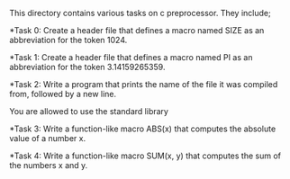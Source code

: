 This directory contains various tasks on c preprocessor. They include;


*Task 0: Create a header file that defines a macro named SIZE as an abbreviation for the token 1024.


*Task 1: Create a header file that defines a macro named PI as an abbreviation for the token 3.14159265359.


*Task 2: Write a program that prints the name of the file it was compiled from, followed by a new line.

You are allowed to use the standard library


*Task 3: Write a function-like macro ABS(x) that computes the absolute value of a number x.


*Task 4: Write a function-like macro SUM(x, y) that computes the sum of the numbers x and y.
